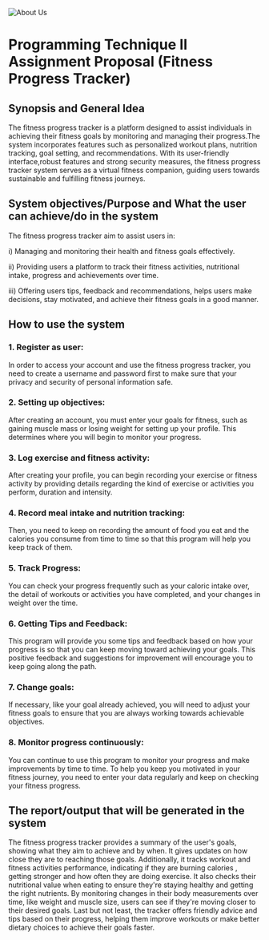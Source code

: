 
![About Us](https://github.com/jjn7702/SECJ1023-PT2/assets/147719131/7cbdcc83-f166-446b-b41b-3bc176247628)

# Programming Technique II Assignment Proposal (Fitness Progress Tracker)

## Synopsis and General Idea
The fitness progress tracker is a platform designed to assist individuals in achieving their fitness goals by monitoring and managing their progress.The system incorporates features such as personalized workout plans, nutrition tracking, goal setting, and recommendations. With its user-friendly interface,robust features and strong security measures, the fitness progress tracker system serves as a virtual fitness companion, guiding users towards sustainable and fulfilling fitness journeys.

## System objectives/Purpose and What the user can achieve/do in the system
The fitness progress tracker aim to assist users in:

i) Managing and monitoring their health and fitness goals effectively.

ii) Providing users a platform to track their fitness activities, nutritional intake, progress and achievements over time.

iii) Offering users tips, feedback and recommendations, helps users make decisions, stay motivated, and achieve their fitness goals in a good manner.

## How to use the system
### 1. Register as user: 
In order to access your account and use the fitness progress tracker, you need to create a username and password first to make sure that your privacy and security of personal information safe.
### 2. Setting up objectives:
After creating an account, you must enter your goals for fitness, such as gaining muscle mass or losing weight for setting up your profile. This determines where you will begin to monitor your progress.
### 3. Log exercise and fitness activity:
After creating your profile, you can begin recording your exercise or fitness activity by providing details regarding the kind of exercise or activities you perform,  duration and intensity.
### 4. Record meal intake and nutrition tracking:
Then, you need to keep on recording the amount of food you eat and the calories you consume from time to time so that this program will help you keep track of them.
### 5. Track Progress:
You can check your progress frequently such as your caloric intake over, the detail of workouts or activities you have completed, and your changes in weight over the time.
### 6. Getting Tips and Feedback:
This program will provide you some tips and feedback based on how your progress is so that you can keep moving toward achieving your goals. This positive feedback and suggestions for improvement will encourage you to keep going along the path. 
### 7. Change goals:
If necessary, like your goal already achieved, you will need to adjust your fitness goals to ensure that you are always working towards achievable objectives.
### 8. Monitor progress continuously:
You can continue to use this program to monitor your progress and make improvements by time to time. To help you  keep you motivated in your fitness journey, you need to enter your data regularly and keep on checking your fitness progress.

## The report/output that will be generated in the system
The fitness progress tracker provides a summary of the user's goals, showing what they aim to achieve and by when. It gives updates on how close they are to reaching those goals. Additionally, it tracks workout and fitness activities performance, indicating if they are burning calories , getting stronger and how often they are doing exercise. It also checks their nutritional value when eating to ensure they're staying healthy and getting the right nutrients. By monitoring changes in their body measurements over time, like weight and muscle size, users can see if they're moving closer to their desired goals.  Last but not least, the tracker offers friendly advice and tips based on their progress, helping them improve workouts or make better dietary choices to achieve their goals faster.
